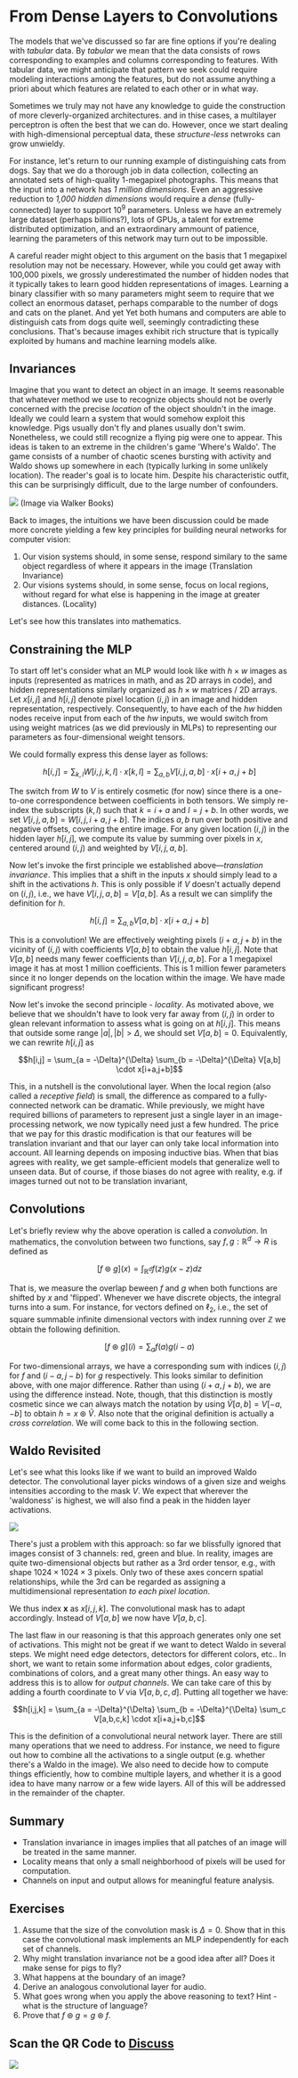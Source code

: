 # From Dense Layers to Convolutions

The models that we've discussed so far are fine options 
if you're dealing with *tabular* data. 
By *tabular* we mean that the data consists 
of rows corresponding to examples and columns corresponding to features.
With tabular data, we might anticipate that pattern we seek
could require modeling interactions among the features,
but do not assume anything a priori about 
which features are related to each other or in what way.


Sometimes we truly may not have any knowledge 
to guide the construction of more cleverly-organized architectures.
and in thise cases, a multilayer perceptron is often the best that we can do.
However, once we start dealing with high-dimensional perceptual data, 
these *structure-less* netwroks can grow unwieldy. 


For instance, let's return to our running example 
of distinguishing cats from dogs. 
Say that we do a thorough job in data collection,
collecting an annotated sets of high-quality 1-megapixel photographs. 
This means that the input into a network has *1 million dimensions*. 
Even an aggressive reduction to *1,000 hidden dimensions* 
would require a *dense* (fully-connected) layer to support $10^9$ parameters. 
Unless we have an extremely large dataset (perhaps billions?), 
lots of GPUs, a talent for extreme distributed optimization,
and an extraordinary ammount of patience,
learning the parameters of this network may turn out to be impossible.

A careful reader might object to this argument 
on the basis that 1 megapixel resolution may not be necessary. 
However, while you could get away with 100,000 pixels,
we grossly underestimated the number of hidden nodes 
that it typically takes to learn good hidden representations of images.
Learning a binary classifier with so many parameters
might seem to require that we collect an enormous dataset,
perhaps comparable to the number of dogs and cats on the planet.
And yet Yet both humans and computers are able to distinguish cats from dogs quite well, seemingly contradicting these conclusions. 
That's because images exhibit rich structure 
that is typically exploited by humans and machine learning models alike.

## Invariances

Imagine that you want to detect an object in an image. 
It seems reasonable that whatever method we use to recognize objects 
should not be overly concerned with the precise *location* 
of the object shouldn't in the image.
Ideally we could learn a system 
that would somehow exploit this knowledge.
Pigs usually don't fly and planes usually don't swim. 
Nonetheless, we could still recognize a flying pig were one to appear.
This ideas is taken to an extreme in the children's game 'Where's Waldo'. 
The game consists of a number of chaotic scenes bursting with activity
and Waldo shows up somewhere in each 
(typically lurking in some unlikely location).
The reader's goal is to locate him.
Despite his characteristic outfit, this can be surprisingly difficult, 
due to the large number  of confounders. 

![](../img/where-wally-walker-books.jpg)
(Image via Walker Books)

Back to images, the intuitions we have been discussion could be made more concrete yielding a few key principles for building neural networks for computer vision:

1. Our vision systems should, in some sense, respond similary to the same object regardless of where it appears in the image (Translation Invariance)
1. Our visions systems should, in some sense, focus on local regions, without regard for what else is happening in the image at greater distances. (Locality)

Let's see how this translates into mathematics.

## Constraining the MLP

<!-- In this exposition, we treat both images and hidden layers 
alike as two-dimensional arrays.  -->
To start off let's consider what an MLP would look like 
with $h \times w$ images as inputs 
(represented as matrices in math, and as 2D arrays in code), 
and hidden representations similarly organized 
as $h \times w$ matrices / 2D arrays.
Let $x[i,j]$ and $h[i,j]$ denote pixel location $(i,j)$ 
in an image and hidden representation, respectively. 
Consequently, to have each of the $hw$ hidden nodes receive input
from each of the $hw$ inputs,
we would switch from using weight matrices 
(as we did previously in MLPs) 
to representing our parameters 
as four-dimensional weight tensors. 


We could formally express this dense layer as follows:

$$h[i,j] = \sum_{k,l} W[i,j,k,l] \cdot x[k,l] =
\sum_{a, b} V[i,j,a,b] \cdot x[i+a,j+b]$$

The switch from $W$ to $V$ is entirely cosmetic (for now) 
since there is a one-to-one correspondence 
between coefficients in both tensors. 
We simply re-index the subscripts $(k,l)$ 
such that $k = i+a$ and $l = j+b$. 
In other words, we set $V[i,j,a,b] = W[i,j,i+a, j+b]$. 
The indices $a, b$ run over both positive and negative offsets, 
covering the entire image. 
For any given location $(i,j)$ in the hidden layer $h[i,j]$,
we compute its value by summing over pixels in $x$, 
centered around $(i,j)$ and weighted by $V[i,j,a,b]$.

Now let's invoke the first principle we established above—*translation invariance*. 
This implies that a shift in the inputs $x$ 
should simply lead to a shift in the activations $h$. 
This is only possible if $V$ doesn't actually depend on $(i,j)$, 
i.e., we have $V[i,j,a,b] = V[a,b]$. 
As a result we can simplify the definition for $h$.

$$h[i,j] = \sum_{a, b} V[a,b] \cdot x[i+a,j+b]$$

This is a convolution!
We are effectively weighting pixels $(i+a, j+b)$ 
in the vicinity of $(i,j)$ with coefficients $V[a,b]$ 
to obtain the value $h[i,j]$. 
Note that $V[a,b]$ needs many fewer coefficients than $V[i,j,a,b]$. For a 1 megapixel image it has at most 1 million coefficients. This is 1 million fewer parameters since it no longer depends on the location within the image. We have made significant progress!

Now let's invoke the second principle - *locality*.
As motivated above, we believe that we shouldn't have 
to look very far away from $(i,j)$ 
in order to glean relevant information 
to assess what is going on at $h[i,j]$.
This means that outside some range $|a|, |b| > \Delta$,
we should set $V[a,b] = 0$. 
Equivalently, we can rewrite $h[i,j]$ as

$$h[i,j] = \sum_{a = -\Delta}^{\Delta} \sum_{b = -\Delta}^{\Delta} V[a,b] \cdot x[i+a,j+b]$$

This, in a nutshell is the convolutional layer. 
When the local region (also called a *receptive field*) is small,
the difference as compared to a fully-connected network can be dramatic. 
While previously, we might have required billions of parameters 
to represent just a single layer in an image-processing network, 
we now typically need just a few hundred. 
The price that we pay for this drastic modification
is that our features will be translation invariant
and that our layer can only take local information into account.
All learning depends on imposing inductive bias.
When that bias agrees with reality, 
we get sample-efficient models 
that generalize well to unseen data.
But of course, if those biases do not agree with reality,
e.g. if images turned out not to be translation invariant,



## Convolutions

Let's briefly review why the above operation is called a *convolution*. 
In mathematics, the convolution between two functions, 
say $f, g: \mathbb{R}^d \to R$ is defined as

$$[f \circledast g](x) = \int_{\mathbb{R}^d} f(z) g(x-z) dz$$

That is, we measure the overlap beween $f$ and $g$ 
when both functions are shifted by $x$ and 'flipped'. 
Whenever we have discrete objects, the integral turns into a sum. 
For instance, for vectors defined on $\ell_2$, i.e.,
the set of square summable infinite dimensional vectors 
with index running over $\mathbb{Z}$ we obtain the following definition.

$$[f \circledast g](i) = \sum_a f(a) g(i-a)$$

For two-dimensional arrays, we have a corresponding sum 
with indices $(i,j)$ for $f$ and $(i-a, j-b)$ for $g$ respectively. 
This looks similar to definition above, with one major difference. 
Rather than using $(i+a, j+b)$, we are using the difference instead. 
Note, though, that this distinction is mostly cosmetic 
since we can always match the notation by using $\tilde{V}[a,b] = V[-a, -b]$ 
to obtain $h = x \circledast \tilde{V}$. 
Also note that the original definition is actually a *cross correlation*. 
We will come back to this in the following section.


## Waldo Revisited

Let's see what this looks like if we want to build an improved Waldo detector. The convolutional layer picks windows of a given size 
and weighs intensities according to the mask $V$.
 We expect that wherever the 'waldoness' is highest, 
 we will also find a peak in the hidden layer activations.

![](../img/waldo-mask.jpg)

There's just a problem with this approach: 
so far we blissfully ignored that images consist 
of 3 channels: red, green and blue. 
In reality, images are quite two-dimensional objects 
but rather as a 3rd order tensor,
e.g., with shape $1024 \times 1024 \times 3$ pixels. 
Only two of these axes concern spatial relationships,
while the 3rd can be regarded as assigning 
a multidimensional representation *to each pixel location*.

We thus index $\mathbf{x}$ as $x[i,j,k]$. 
The convolutional mask has to adapt accordingly. 
Instead of $V[a,b]$ we now have $V[a,b,c]$.

The last flaw in our reasoning is that this approach 
generates only one set of activations. 
This might not be great if we want to detect Waldo in several steps. 
We might need edge detectors, detectors for different colors, etc..
In short, we want to retain some information about edges, color gradients, combinations of colors, and a great many other things. 
An easy way to address this is to allow for *output channels*. 
We can take care of this by adding a fourth coordinate to $V$ via $V[a,b,c,d]$. Putting all together we have:

$$h[i,j,k] = \sum_{a = -\Delta}^{\Delta} \sum_{b = -\Delta}^{\Delta} \sum_c V[a,b,c,k] \cdot x[i+a,j+b,c]$$

This is the definition of a convolutional neural network layer. 
There are still many operations that we need to address. 
For instance, we need to figure out how to combine all the activations 
to a single output (e.g. whether there's a Waldo in the image). 
We also need to decide how to compute things efficiently, 
how to combine multiple layers, and whether it is a good idea
to have many narrow or a few wide layers. 
All of this will be addressed in the remainder of the chapter. 


## Summary

* Translation invariance in images implies that all patches of an image will be treated in the same manner.
* Locality means that only a small neighborhood of pixels will be used for computation.
* Channels on input and output allows for meaningful feature analysis.

## Exercises

1. Assume that the size of the convolution mask is $\Delta = 0$. Show that in this case the convolutional mask implements an MLP independently for each set of channels.
1. Why might translation invariance not be a good idea after all? Does it make sense for pigs to fly?
1. What happens at the boundary of an image?
1. Derive an analogous convolutional layer for audio.
1. What goes wrong when you apply the above reasoning to text? Hint - what is the structure of language?
1. Prove that $f \circledast g = g \circledast f$.

## Scan the QR Code to [Discuss](https://discuss.mxnet.io/t/2348)

![](../img/qr_why-conv.svg)
